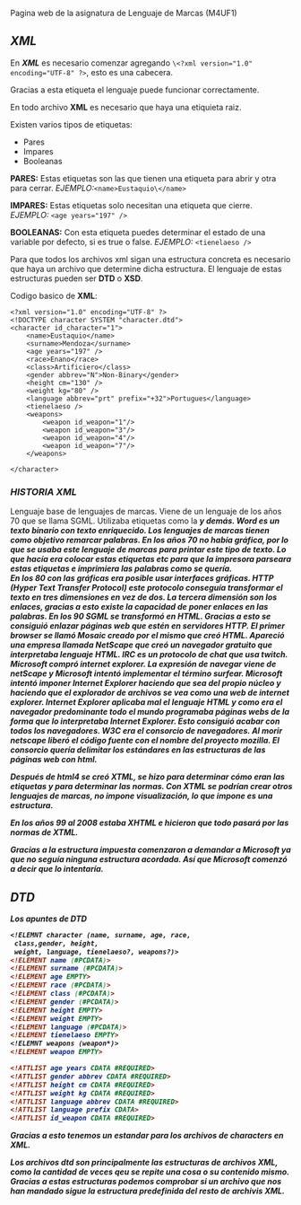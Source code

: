  Pagina web de la asignatura de Lenguaje de Marcas (M4UF1)

## **_XML_**

 
  En **_XML_** es necesario comenzar agregando ```\<?xml version="1.0" encoding="UTF-8" ?>```, esto es una cabecera. 
  
  Gracias a esta etiqueta el lenguaje puede funcionar correctamente. 
  
  En todo archivo **XML** es necesario que haya una etiquieta raiz.
  
  Existen varios tipos de etiquetas:
  
  * Pares
  * Impares 
  * Booleanas
   
  **PARES:** Estas etiquetas son las que tienen una etiqueta para abrir y otra para cerrar. _EJEMPLO:_```<name>Eustaquio\</name>```
  
  **IMPARES:** Estas etiquetas solo necesitan una etiqueta que cierre. _EJEMPLO:_ ```<age years="197" />```
  
  **BOOLEANAS:** Con esta etiqueta puedes determinar el estado de una variable por defecto, si es true o false. _EJEMPLO:_ ```<tienelaeso />``` 
  
  Para que todos los archivos xml sigan una estructura concreta es necesario que haya un archivo que determine dicha estructura. 
  El lenguaje de estas estructuras pueden ser **DTD** o **XSD**.
  
  Codigo basico de **XML**:
```
<?xml version="1.0" encoding="UTF-8" ?>
<!DOCTYPE character SYSTEM "character.dtd">
<character id_character="1">
	<name>Eustaquio</name>
	<surname>Mendoza</surname>
	<age years="197" />
	<race>Enano</race>
	<class>Artificiero</class>
	<gender abbrev="N">Non-Binary</gender>
	<height cm="130" />
	<weight kg="80" />
	<language abbrev="prt" prefix="+32">Portugues</language>
	<tienelaeso />
	<weapons>
		<weapon id_weapon="1"/>
		<weapon id_weapon="3"/>
		<weapon id_weapon="4"/>
		<weapon id_weapon="7"/>
	</weapons>
		
</character>
  ```

### **_HISTORIA XML_**


Lenguaje base de lenguajes de marcas. Viene de un lenguaje de los años 70 que se llama SGML. Utilizaba etiquetas como la  <i> <b> y demás. Word es un texto binario con texto enriquecido.
Los lenguajes de marcas tienen como objetivo remarcar palabras. En los años 70 no había gráfica, por lo que se usaba este lenguaje de marcas para printar este tipo de texto. Lo que hacía era colocar estas etiquetas <B> etc para que la impresora parseara estas etiquetas e imprimiera las palabras como se quería.  
En los 80 con las gráficas era posible usar interfaces gráficas. HTTP  (Hyper Text Transfer Protocol) este protocolo conseguía transformar el texto en tres dimensiones en vez de dos. La tercera dimensión son los enlaces, gracias a esto existe la capacidad de poner enlaces en las palabras.
En los 90 SGML se transformó en HTML. Gracias a esto se consiguió enlazar páginas web que estén en servidores HTTP. El primer browser se llamó Mosaic creado por el mismo que creó HTML. Apareció una empresa llamada NetScape que creó un navegador gratuito que interpretaba lenguaje HTML. IRC es un protocolo de chat que usa twitch. Microsoft compró internet explorer.
La expresión de navegar viene de netScape y Microsoft intentó implementar el término surfear. Microsoft intentó imponer Internet Explorer haciendo que sea del propio núcleo y haciendo que el explorador de archivos se vea como una web de internet explorer. Internet Explorer aplicaba mal el lenguaje HTML y como era el navegador predominante todo el mundo programaba páginas webs de la forma que lo interpretaba Internet Explorer.
Esto consiguió acabar con todos los navegadores. W3C era el consorcio de navegadores. Al morir netscape liberó el código fuente con el nombre del proyecto mozilla. El consorcio quería delimitar los estándares en las estructuras de las páginas web con html. 

Después de html4 se creó XTML, se hizo para determinar cómo eran las etiquetas y para determinar las normas. Con XTML se podrían crear otros lenguajes de marcas, no impone visualización, lo que impone es una estructura.  

En los años 99 al 2008 estaba XHTML e hicieron que todo pasará por las normas de XTML.

Gracias a la estructura impuesta comenzaron a demandar a Microsoft ya que no seguía ninguna estructura acordada. Así que Microsoft comenzó a decir que lo intentaría.

## **_DTD_**
Los _apuntes_ de **DTD**

```dtd
<!ELEMNT character (name, surname, age, race, 
 class,gender, height,
 weight, language, tienelaeso?, weapons?)>
<!ELEMENT name (#PCDATA)>
<!ELEMENT surname (#PCDATA)>
<!ELEMENT age EMPTY>
<!ELEMENT race (#PCDATA)>
<!ELEMENT class (#PCDATA)>
<!ELEMENT gender (#PCDATA)>
<!ELEMENT height EMPTY>
<!ELEMENT weight EMPTY>
<!ELEMENT language (#PCDATA)>
<!ELEMENT tienelaeso EMPTY>
<!ELEMNT weapons (weapon*)>
<!ELEMENT weapon EMPTY>

<!ATTLIST age years CDATA #REQUIRED>
<!ATTLIST gender abbrev CDATA #REQUIRED>
<!ATTLIST height cm CDATA #REQUIRED>
<!ATTLIST weight kg CDATA #REQUIRED>
<!ATTLIST language abbrev CDATA #REQUIRED>
<!ATTLIST language prefix CDATA>
<!ATTLIST id_weapon CDATA #REQUIRED>

```
Gracias a esto tenemos un estandar para los archivos de characters en **XML**. 

Los archivos dtd son principalmente las estructuras de archivos **XML**, como la cantidad de veces qeu se repite una cosa o su contenido mismo. 
Gracias a estas estructuras podemos comprobar si un archivo que nos han mandado sigue la estructura predefinida del resto de archivis **XML**. 
